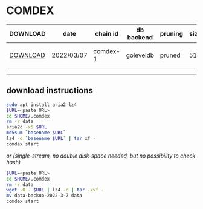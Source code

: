 # COMDEX
 
| DOWNLOAD  | date | chain id | db backend | pruning | size | file name | hash |
| --------- | ---- | -------- | ---------- | ------- | ---- | --------- | ---- |
| [DOWNLOAD](https://quicksync.ccvalidators.com/SNAPSHOTS/comdex-1_pruned.tar.lz4) | 2022/03/07 | comdex-1 | goleveldb | pruned | 51G | comdex-1_20220307_100-1000-11.tar.lz4 | 8c182b953ccf555d311b563fe5b2ed35 |
 
---
## download instructions
 
```sh
sudo apt install aria2 lz4
$URL=<paste URL>
cd $HOME/.comdex
rm -r data
aria2c -x5 $URL
md5sum `basename $URL`
lz4 -d `basename $URL` | tar xf -
comdex start
```
*or (single-stream, no double disk-space needed, but no possibility to check hash)*
```sh
$URL=<paste URL>
cd $HOME/.comdex
rm -r data
wget -O - $URL | lz4 -d | tar -xvf -
mv data-backup-2022-3-7 data
comdex start
```
